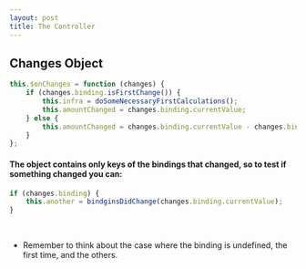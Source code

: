 ```yaml
---
layout: post
title: The Controller
---
```


## Changes Object

```javascript
this.$onChanges = function (changes) {
    if (changes.binding.isFirstChange()) {
        this.infra = doSomeNecessaryFirstCalculations();
        this.amountChanged = changes.binding.currentValue;
    } else {
        this.amountChanged = changes.binding.currentValue - changes.binding.previousValue;
    }
};
```

#### The object contains only keys of the bindings that changed, so to test if something changed you can:
```javascript
if (changes.binding) {
    this.another = bindginsDidChange(changes.binding.currentValue);
}
```
<br>

* Remember to think about the case where the binding is undefined, the first time, and the others.
